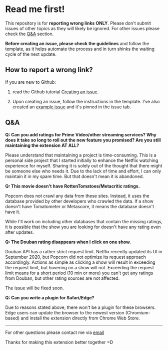 # Read me first!

This repository is for **reporting wrong links ONLY**. Please don't submit issues of other topics as they will likely be ignored. For other issues please check the [Q&A](#QA) section.

**Before creating an issue, please check the guidelines** and follow the template, as it helps automate the process and in turn shinks the waiting cycle of the next update.

## How to report a wrong link?

If you are new to Github:
1. read the Github tutorial [Creating an issue](https://docs.github.com/en/free-pro-team@latest/github/managing-your-work-on-github/creating-an-issue).

2. Upon creating an issue, follow the instructions in the template. I've also created an [example issue](https://github.com/jessuni/popcorn-issues/issues/1) and it's pinned in the issue tab.


## Q&A

**Q: Can you add ratings for Prime Video/other streaming services? Why does it take so long to roll out the new feature you promised? Are you still maintaining the extension AT ALL?**

Please understand that maintaining a project is time-consuming. This is a personal side project that I started initially to enhance the Netflix watching experience for myself. Sharing it is solely out of the thought that there might be someone else who needs it. Due to the lack of time and effort, I can only maintain it in my spare time. But that doesn't mean it is abandoned.

**Q: This movie doesn't have RottenTomatoes/Metacritic ratings.**

Popcorn does not crawl any data from these sites. Instead, it uses the database provided by other developers who crawled the data. If a show doesn't have Tomatometer or Metascore, it means the database doesn't have it.

While I'll work on including other databases that contain the missing ratings, it is possible that the show you are looking for doesn't have any rating even after updates.

**Q: The Douban rating disappears when I click on one show.**

Douban API has a rather strict request limit. Netflix recently updated its UI in September 2020, but Popcorn did not optimize its request approach accordingly. Actions as simple as clicking a show will result in exceeding the request limit, but hovering on a show will not. Exceeding the request limit means for a short period (10 min or more) you can't get any ratings from Douban, but other rating sources are not affected.

The issue will be fixed soon.

**Q: Can you write a plugin for Safari/Edge?**

Due to reasons stated above, there won't be a plugin for these browsers. Edge users can update the browser to the newest version (Chromium-based)
and install the extension directly from Chrome Web Store.

---

For other questions please contact me via [email](mailto:jessunix+popcorn@gmail.com)

Thanks for making this extension better together =D
